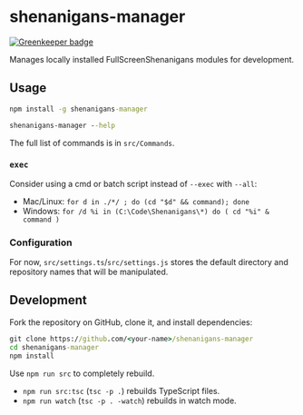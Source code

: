 # shenanigans-manager

[![Greenkeeper badge](https://badges.greenkeeper.io/FullScreenShenanigans/shenanigans-manager.svg)](https://greenkeeper.io/)

Manages locally installed FullScreenShenanigans modules for development.

## Usage

```cmd
npm install -g shenanigans-manager

shenanigans-manager --help
```

The full list of commands is in `src/Commands`.

### `exec`

Consider using a cmd or batch script instead of `--exec` with `--all`:

* Mac/Linux: `for d in ./*/ ; do (cd "$d" && command); done`
* Windows: `for /d %i in (C:\Code\Shenanigans\*) do ( cd "%i" & command )`

### Configuration

For now, `src/settings.ts`/`src/settings.js` stores the default directory and repository names that will be manipulated.

## Development

Fork the repository on GitHub, clone it, and install dependencies:

```cmd
git clone https://github.com/<your-name>/shenanigans-manager
cd shenanigans-manager
npm install
```

Use `npm run src` to completely rebuild.
* `npm run src:tsc` (`tsc -p .`) rebuilds TypeScript files.
* `npm run watch` (`tsc -p . -watch`) rebuilds in watch mode.
